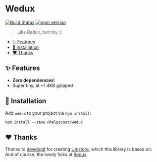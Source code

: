 # Wedux

[![Build Status](https://travis-ci.org/helpscout/wedux.svg?branch=master)](https://travis-ci.org/helpscout/wedux)
[![npm version](https://badge.fury.io/js/%40helpscout%2Fwedux.svg)](https://badge.fury.io/js/%40helpscout%2Fwedux)

> Like Redux, but tiny :)

<!-- START doctoc generated TOC please keep comment here to allow auto update -->
<!-- DON'T EDIT THIS SECTION, INSTEAD RE-RUN doctoc TO UPDATE -->

- [✨ Features](#-features)
- [🔧 Installation](#-installation)
- [❤️ Thanks](#-thanks)

<!-- END doctoc generated TOC please keep comment here to allow auto update -->

## ✨ Features

- **Zero dependencies**!
- Super tiny, at ~1.4KB gzipped

## 🔧 Installation

Add `wedux` to your project via `npm install`:

```
npm install --save @helpscout/wedux
```

## ❤️ Thanks

Thanks to [developit](https://github.com/developit) for creating [Unistore](https://github.com/developit/unistore), which this library is based on. And of course, the lovely folks at [Redux](https://github.com/reduxjs/redux).
